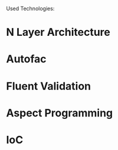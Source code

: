 Used Technologies:
# N Layer Architecture
# Autofac
# Fluent Validation
# Aspect Programming
# IoC

